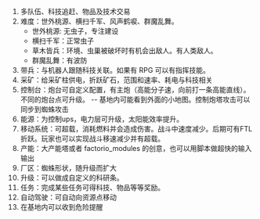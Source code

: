 1. 多队伍、科技追赶、物品及技术交易
2. 难度：世外桃源、横扫千军、风声鹤唳、群魔乱舞。
   - 世外桃源: 无虫子，专注建设
   - 横扫千军：正常虫子
   - 草木皆兵：环境、虫巢被破坏时有机会出敌人。有人类敌人。
   - 群魔乱舞：有波防
3. 带兵：与机器人跟随科技关联。如果有 RPG 可以有指挥技能。
4. 采矿：给采矿柱供电，折跃矿石，范围和速率、耗电与科技相关
5. 控制台：炮台可自定义配置，有主炮（高能分子速，向前打一条高能直线）。不同的炮台点可升级。
   -- 基地内可能看到外面的小地图。控制炮塔攻击可以同步到蜘蛛攻击
6. 能源：为控制ups，电力层可升级，太阳能效率提升。
7. 移动系统：可超载，消耗燃料并会造成伤害。战斗中速度减少。后期可有FTL折跃。玩家也可以实现战斗移速减少并有超载。
8. 产能：大产能塔或者 factorio_modules 的创意，也可以用脚本做超快的输入输出
9. 厂区：蜘蛛形状，随升级而扩大
10. 升级：可以做成自定义的科研条。
11. 任务：完成某些任务可得科技、物品等等奖励。
12. 自动驾驶：可自动向资源点移动
13. 在基地内可以收到危险提醒